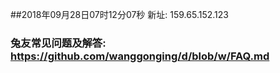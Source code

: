 ##2018年09月28日07时12分07秒 新址: 159.65.152.123
### 兔友常见问题及解答: https://github.com/wanggonging/d/blob/w/FAQ.md

